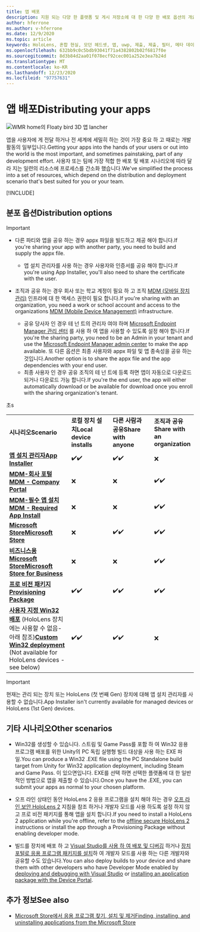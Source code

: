 ```yaml
---
title: 앱 배포
description: 지원 되는 다양 한 플랫폼 및 게시 저장소에 대 한 다양 한 배포 옵션의 개요입니다.
author: hferrone
ms.author: v-hferrone
ms.date: 12/9/2020
ms.topic: article
keywords: HoloLens, 혼합 현실, 모던 헤드셋, 앱, uwp, 제출, 제출, 필터, 메타 데이터, 시스템 요구 사항, 키워드, wack, 인증, 패키지, appx, 머천다이징
ms.openlocfilehash: 632bb9c0c5bdb93041f71a4382802b02f6817f0e
ms.sourcegitcommit: 8d3b84d2aa01f078ecf92cec001a252e3ea7b24d
ms.translationtype: MT
ms.contentlocale: ko-KR
ms.lasthandoff: 12/23/2020
ms.locfileid: "97757631"
---
```

# <a name="distributing-your-apps"></a><span data-ttu-id="4bdc2-104">앱 배포</span><span class="sxs-lookup"><span data-stu-id="4bdc2-104">Distributing your apps</span></span>

![WMR home의 Floaty bird 3D 앱 lancher](images/distribute-hero-image.png)

<span data-ttu-id="4bdc2-106">앱을 사용자에 게 전달 하거나 전 세계에 세밀히 하는 것이 가장 중요 하 고 때로는 개발 활동의 일부입니다.</span><span class="sxs-lookup"><span data-stu-id="4bdc2-106">Getting your apps into the hands of your users or out into the world is the most important, and sometimes painstaking, part of any development effort.</span></span> <span data-ttu-id="4bdc2-107">사용자 또는 팀에 가장 적합 한 배포 및 배포 시나리오에 따라 달라 지는 일련의 리소스에 프로세스를 간소화 했습니다.</span><span class="sxs-lookup"><span data-stu-id="4bdc2-107">We've simplified the process into a set of resources, which depend on the distribution and deployment scenario that's best suited for you or your team.</span></span>

[!INCLUDE[](includes/before-submission.md)]

## <a name="distribution-options"></a><span data-ttu-id="4bdc2-108">분포 옵션</span><span class="sxs-lookup"><span data-stu-id="4bdc2-108">Distribution options</span></span>

> [!IMPORTANT]
> * <span data-ttu-id="4bdc2-109">다른 파티와 앱을 공유 하는 경우 appx 파일을 빌드하고 제공 해야 합니다.</span><span class="sxs-lookup"><span data-stu-id="4bdc2-109">If you're sharing your app with another party, you need to build and supply the appx file.</span></span> 
>     * <span data-ttu-id="4bdc2-110">앱 설치 관리자를 사용 하는 경우 사용자와 인증서를 공유 해야 합니다.</span><span class="sxs-lookup"><span data-stu-id="4bdc2-110">If you're using App Installer, you'll also need to share the certificate with the user.</span></span>
> 
> * <span data-ttu-id="4bdc2-111">조직과 공유 하는 경우 회사 또는 학교 계정이 필요 하 고 조직 [MDM (모바일 장치 관리)](https://docs.microsoft.com/hololens/hololens-enroll-mdm) 인프라에 대 한 액세스 권한이 필요 합니다.</span><span class="sxs-lookup"><span data-stu-id="4bdc2-111">If you're sharing with an organization, you need a work or school account and access to the organizations [MDM (Mobile Device Management)](https://docs.microsoft.com/hololens/hololens-enroll-mdm) infrastructure.</span></span>  
>    * <span data-ttu-id="4bdc2-112">공유 당사자 인 경우 테 넌 트의 관리자 여야 하며 [Microsoft Endpoint Manager 관리 센터](https://docs.microsoft.com/mem/intune/apps/apps-deploy) 를 사용 하 여 앱을 사용할 수 있도록 설정 해야 합니다.</span><span class="sxs-lookup"><span data-stu-id="4bdc2-112">If you're the sharing party, you need to be an Admin in your tenant and use the [Microsoft Endpoint Manager admin center](https://docs.microsoft.com/mem/intune/apps/apps-deploy) to make the app available.</span></span> <span data-ttu-id="4bdc2-113">또 다른 옵션은 최종 사용자와 appx 파일 및 앱 종속성을 공유 하는 것입니다.</span><span class="sxs-lookup"><span data-stu-id="4bdc2-113">Another option is to share the appx file and the app dependencies with your end user.</span></span>
>    * <span data-ttu-id="4bdc2-114">최종 사용자 인 경우 공유 조직의 테 넌 트에 등록 하면 앱이 자동으로 다운로드 되거나 다운로드 가능 합니다.</span><span class="sxs-lookup"><span data-stu-id="4bdc2-114">If you're the end user, the app will either automatically download or be available for download once you enroll with the sharing organization's tenant.</span></span> 

<table>
<colgroup>
    <col width="33%" />
    <col width="22%" />
    <col width="22%" />
    <col width="22%" />
</colgroup>
<tr>
    <td><span data-ttu-id="4bdc2-115"><strong>시나리오</strong></span><span class="sxs-lookup"><span data-stu-id="4bdc2-115"><strong>Scenario</strong></span></span></td>
    <td><span data-ttu-id="4bdc2-116"><strong>로컬 장치 설치</strong></span><span class="sxs-lookup"><span data-stu-id="4bdc2-116"><strong>Local device installs</strong></span></span></td>
    <td><span data-ttu-id="4bdc2-117"><strong>다른 사람과 공유</strong></span><span class="sxs-lookup"><span data-stu-id="4bdc2-117"><strong>Share with anyone</strong></span></span></td>
    <td><span data-ttu-id="4bdc2-118"><strong>조직과 공유</strong></span><span class="sxs-lookup"><span data-stu-id="4bdc2-118"><strong>Share with an organization</strong></span></span></td>
</tr>
<tr>
    <td><span data-ttu-id="4bdc2-119"><a href="https://docs.microsoft.com/hololens/app-deploy-app-installer"><strong>앱 설치 관리자</strong></span><span class="sxs-lookup"><span data-stu-id="4bdc2-119"><a href="https://docs.microsoft.com/hololens/app-deploy-app-installer"><strong>App Installer</strong></span></span></td>
    <td><span data-ttu-id="4bdc2-120">✔️</span><span class="sxs-lookup"><span data-stu-id="4bdc2-120">✔️</span></span></td>
    <td><span data-ttu-id="4bdc2-121">✔️</span><span class="sxs-lookup"><span data-stu-id="4bdc2-121">✔️</span></span></td>
    <td>❌</td>
</tr>
<tr>
    <td><span data-ttu-id="4bdc2-122"><a href="https://docs.microsoft.com/hololens/app-deploy-app-installer"><strong>MDM-회사 포털</strong></a></span><span class="sxs-lookup"><span data-stu-id="4bdc2-122"><a href="https://docs.microsoft.com/hololens/app-deploy-app-installer"><strong>MDM - Company Portal</strong></a></span></span></td>
    <td>❌</td>
    <td>❌</td>
    <td><span data-ttu-id="4bdc2-123">✔️</span><span class="sxs-lookup"><span data-stu-id="4bdc2-123">✔️</span></span></td>
</tr>
<tr>
    <td><span data-ttu-id="4bdc2-124"><a href="https://docs.microsoft.com/hololens/app-deploy-intune"><strong>MDM-필수 앱 설치</strong></a></span><span class="sxs-lookup"><span data-stu-id="4bdc2-124"><a href="https://docs.microsoft.com/hololens/app-deploy-intune"><strong>MDM - Required App Install</strong></a></span></span></td>
    <td>❌</td>
    <td>❌</td>
    <td><span data-ttu-id="4bdc2-125">✔️</span><span class="sxs-lookup"><span data-stu-id="4bdc2-125">✔️</span></span></td>
</tr>
<tr>
    <td><span data-ttu-id="4bdc2-126"><a href="submitting-an-app-to-the-microsoft-store.md"><strong>Microsoft Store</strong></a></span><span class="sxs-lookup"><span data-stu-id="4bdc2-126"><a href="submitting-an-app-to-the-microsoft-store.md"><strong>Microsoft Store</strong></a></span></span></td>
    <td>❌</td>
    <td><span data-ttu-id="4bdc2-127">✔️</span><span class="sxs-lookup"><span data-stu-id="4bdc2-127">✔️</span></span></td>
    <td><span data-ttu-id="4bdc2-128">✔️</span><span class="sxs-lookup"><span data-stu-id="4bdc2-128">✔️</span></span></td><span data-ttu-id="4bdc2-129">초</span><span class="sxs-lookup"><span data-stu-id="4bdc2-129">s</span></span>
</tr>
<tr>
    <td><span data-ttu-id="4bdc2-130"><a href="https://docs.microsoft.com/hololens/app-deploy-store-business"><strong>비즈니스용 Microsoft Store</strong></a></span><span class="sxs-lookup"><span data-stu-id="4bdc2-130"><a href="https://docs.microsoft.com/hololens/app-deploy-store-business"><strong>Microsoft Store for Business</strong></a></span></span></td>
    <td>❌</td>
    <td>❌</td>
    <td><span data-ttu-id="4bdc2-131">✔️</span><span class="sxs-lookup"><span data-stu-id="4bdc2-131">✔️</span></span></td>
</tr>
<tr>
    <td><span data-ttu-id="4bdc2-132"><a href="https://docs.microsoft.com/hololens/app-deploy-provisioning-package"><strong>프로 비전 패키지</strong></a></span><span class="sxs-lookup"><span data-stu-id="4bdc2-132"><a href="https://docs.microsoft.com/hololens/app-deploy-provisioning-package"><strong>Provisioning Package</strong></a></span></span></td>
    <td><span data-ttu-id="4bdc2-133">✔️</span><span class="sxs-lookup"><span data-stu-id="4bdc2-133">✔️</span></span></td>
    <td><span data-ttu-id="4bdc2-134">✔️</span><span class="sxs-lookup"><span data-stu-id="4bdc2-134">✔️</span></span></td>
    <td><span data-ttu-id="4bdc2-135">✔️</span><span class="sxs-lookup"><span data-stu-id="4bdc2-135">✔️</span></span></td>
</tr>
<tr>
    <td><span data-ttu-id="4bdc2-136"><a href="#other-scenarios"><strong>사용자 지정 Win32 배포</strong></a> (HoloLens 장치에는 사용할 수 없음-아래 참조)</span><span class="sxs-lookup"><span data-stu-id="4bdc2-136"><a href="#other-scenarios"><strong>Custom Win32 deployment</strong></a> (Not available for HoloLens devices - see below)</span></span></td>
    <td><span data-ttu-id="4bdc2-137">✔️</span><span class="sxs-lookup"><span data-stu-id="4bdc2-137">✔️</span></span></td>
    <td><span data-ttu-id="4bdc2-138">✔️</span><span class="sxs-lookup"><span data-stu-id="4bdc2-138">✔️</span></span></td>
    <td>❌</td>
</tr>
</table>

> [!IMPORTANT]
> <span data-ttu-id="4bdc2-139">현재는 관리 되는 장치 또는 HoloLens (첫 번째 Gen) 장치에 대해 앱 설치 관리자를 사용할 수 없습니다.</span><span class="sxs-lookup"><span data-stu-id="4bdc2-139">App Installer isn't currently available for managed devices or HoloLens (1st Gen) devices.</span></span>

## <a name="other-scenarios"></a><span data-ttu-id="4bdc2-140">기타 시나리오</span><span class="sxs-lookup"><span data-stu-id="4bdc2-140">Other scenarios</span></span>

* <span data-ttu-id="4bdc2-141">Win32를 생성할 수 있습니다. 스트림 및 Game Pass를 포함 하 여 Win32 응용 프로그램 배포를 위한 Unity의 PC 독립 실행형 빌드 대상을 사용 하는 EXE 파일.</span><span class="sxs-lookup"><span data-stu-id="4bdc2-141">You can produce a Win32 .EXE file using the PC Standalone build target from Unity for Win32 application deployment, including Steam and Game Pass.</span></span> <span data-ttu-id="4bdc2-142">이 있으면입니다. EXE를 선택 하면 선택한 플랫폼에 대 한 일반적인 방법으로 앱을 제출할 수 있습니다.</span><span class="sxs-lookup"><span data-stu-id="4bdc2-142">Once you have the .EXE, you can submit your apps as normal to your chosen platform.</span></span> 

* <span data-ttu-id="4bdc2-143">오프 라인 상태인 동안 HoloLens 2 응용 프로그램을 설치 해야 하는 경우 [오프 라인 보안 HoloLens 2](https://docs.microsoft.com/hololens/hololens-common-scenarios-offline-secure) 지침을 참조 하거나 개발자 모드를 사용 하도록 설정 하지 않고 프로 비전 패키지를 통해 앱을 설치 합니다.</span><span class="sxs-lookup"><span data-stu-id="4bdc2-143">If you need to install a HoloLens 2 application while you're offline, refer to the [offline secure HoloLens 2](https://docs.microsoft.com/hololens/hololens-common-scenarios-offline-secure) instructions or install the app through a Provisioning Package without enabling developer mode.</span></span>

* <span data-ttu-id="4bdc2-144">빌드를 장치에 배포 하 고 [Visual Studio를 사용 하 여 배포 및 디버깅](../develop/platform-capabilities-and-apis/using-visual-studio.md) 하거나 [장치 포털로 응용 프로그램 패키지를 설치](https://docs.microsoft.com/hololens/holographic-custom-apps#installing-an-application-package-with-the-device-portal)하 여 개발자 모드를 사용 하는 다른 개발자와 공유할 수도 있습니다.</span><span class="sxs-lookup"><span data-stu-id="4bdc2-144">You can also deploy builds to your device and share them with other developers who have Developer Mode enabled by [deploying and debugging with Visual Studio](../develop/platform-capabilities-and-apis/using-visual-studio.md) or [installing an application package with the Device Portal](https://docs.microsoft.com/hololens/holographic-custom-apps#installing-an-application-package-with-the-device-portal).</span></span>

## <a name="see-also"></a><span data-ttu-id="4bdc2-145">추가 정보</span><span class="sxs-lookup"><span data-stu-id="4bdc2-145">See also</span></span>
* [<span data-ttu-id="4bdc2-146">Microsoft Store에서 응용 프로그램 찾기, 설치 및 제거</span><span class="sxs-lookup"><span data-stu-id="4bdc2-146">Finding, installing, and uninstalling applications from the Microsoft Store</span></span>](https://docs.microsoft.com/hololens/holographic-store-apps)

